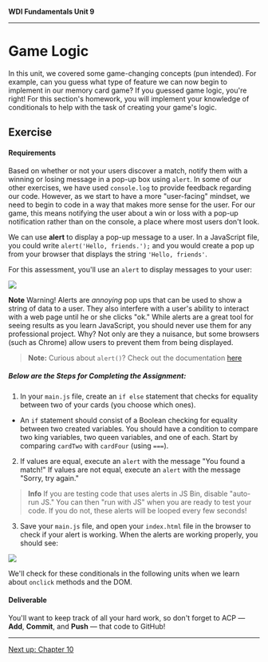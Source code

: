 **WDI Fundamentals Unit 9**

---

# Game Logic


In this unit, we covered some game-changing concepts (pun intended). For example, can you guess what type of feature we can now begin to implement in our memory card game? If you guessed game logic, you're right! For this section's homework, you will implement your knowledge of conditionals to help with the task of creating your game's logic.


## Exercise

#### Requirements

Based on whether or not your users discover a match, notify them with a winning or losing message in a pop-up box using `alert`. In some of our other exercises, we have used `console.log` to provide feedback regarding our code. However, as we start to have a more "user-facing" mindset, we need to begin to code in a way that makes more sense for the user. For our game, this means notifying the user about a win or loss with a pop-up notification rather than on the console, a place where most users don't look.

We can use **alert** to display a pop-up message to a user. In a JavaScript file, you could write `alert('Hello, friends.');` and you would create a pop up from your browser that displays the string `'Hello, friends'`.

For this assessment, you'll use an `alert` to display messages to your user:

![](https://s3.amazonaws.com/f.cl.ly/items/1S1E0E3Q3m1K1G2L3C1A/Image%202016-03-06%20at%208.24.46%20AM.png?v=6094ee76)

**Note** Warning! Alerts are _annoying_ pop ups that can be used to show a string of data to a user. They also interfere with a user's ability to interact with a web page until he or she clicks "ok." While alerts are a great tool for seeing results as you learn JavaScript, you should never use them for any professional project. Why? Not only are they a nuisance, but some browsers (such as Chrome) allow users to prevent them from being displayed.

> **Note:** Curious about `alert()`? Check out the documentation <a href="https://developer.mozilla.org/en-US/docs/Web/API/Window/alert" target="_blank">here</a>



##### Below are the Steps for Completing the Assignment:

1) In your `main.js` file, create an `if else` statement that checks for equality between two of your cards (you choose which ones).
* An `if` statement should consist of a Boolean checking for equality between two created variables. You should have a condition to compare two king variables, two queen variables, and one of each. Start by comparing `cardTwo` with `cardFour` (using `===`).

2) If values are equal, execute an `alert` with the message "You found a match!" If values are not equal, execute an `alert` with the message "Sorry, try again."

> **Info** If you are testing code that uses alerts in JS Bin, disable "auto-run JS." You can then "run with JS" when you are ready to test your code. If you do not, these alerts will be looped every few seconds!

3) Save your `main.js` file, and open your `index.html` file in the browser to check if your alert is working. When the alerts are working properly, you should see:

![](https://s3.amazonaws.com/f.cl.ly/items/1S1E0E3Q3m1K1G2L3C1A/Image%202016-03-06%20at%208.24.46%20AM.png?v=6094ee76)

We'll check for these conditionals in the following units when we learn about `onclick` methods and the DOM.

#### Deliverable

You'll want to keep track of all your hard work, so don't forget to ACP — **Add**, **Commit**, and **Push** — that code to GitHub!

---
[Next up: Chapter 10](../10_chapter/intro.md)
